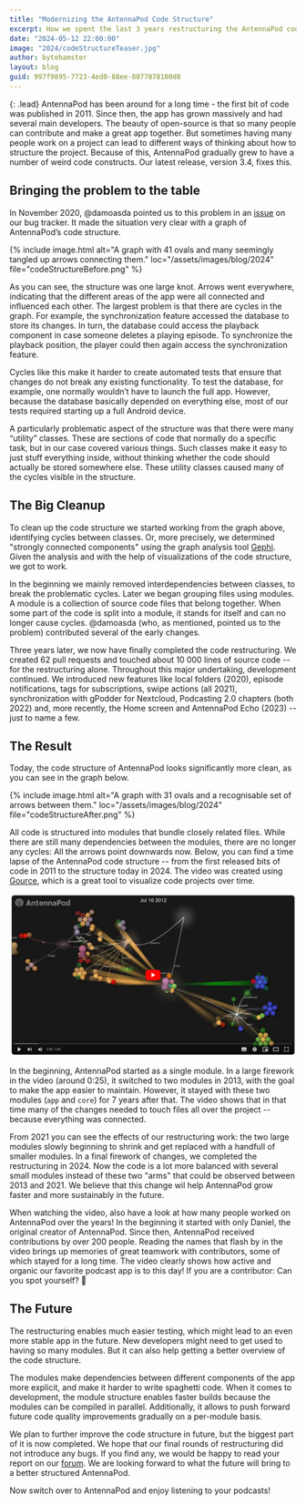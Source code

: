 ```yaml
---
title: "Modernizing the AntennaPod Code Structure"
excerpt: How we spent the last 3 years restructuring the AntennaPod code base.
date: "2024-05-12 22:00:00"
image: "2024/codeStructureTeaser.jpg"
author: bytehamster
layout: blog
guid: 997f9895-7723-4ed0-88ee-8077878100d0
---
```


{: .lead}
AntennaPod has been around for a long time - the first bit of code was published in 2011. Since then, the app has grown massively and had several main developers. The beauty of open-source is that so many people can contribute and make a great app together. But sometimes having many people work on a project can lead to different ways of thinking about how to structure the project. Because of this, AntennaPod gradually grew to have a number of weird code constructs. Our latest release, version 3.4, fixes this.

## Bringing the problem to the table

In November 2020, @damoasda pointed us to this problem in an [issue](https://github.com/AntennaPod/AntennaPod/issues/4661) on our bug tracker. It made the situation very clear with a graph of AntennaPod’s code structure.

{% include image.html
   alt="A graph with 41 ovals and many seemingly tangled up arrows connecting them."
   loc="/assets/images/blog/2024"
   file="codeStructureBefore.png"
%}

As you can see, the structure was one large knot. Arrows went everywhere, indicating that the different areas of the app were all connected and influenced each other. The largest problem is that there are cycles in the graph. For example, the synchronization feature accessed the database to store its changes. In turn, the database could access the playback component in case someone deletes a playing episode. To synchronize the playback position, the player could then again access the synchronization feature.

Cycles like this make it harder to create automated tests that ensure that changes do not break any existing functionality. To test the database, for example, one normally wouldn’t have to launch the full app. However, because the database basically depended on everything else, most of our tests required starting up a full Android device.

A particularly problematic aspect of the structure was that there were many “utility” classes. These are sections of code that normally do a specific task, but in our case covered various things. Such classes make it easy to just stuff everything inside, without thinking whether the code should actually be stored somewhere else. These utility classes caused many of the cycles visible in the structure.

## The Big Cleanup
To clean up the code structure we started working from the graph above, identifying cycles between classes. Or, more precisely, we determined "strongly connected components" using the graph analysis tool [Gephi](https://gephi.org/). Given the analysis and with the help of visualizations of the code structure, we got to work.

In the beginning we mainly removed interdependencies between classes, to break the problematic cycles. Later we began grouping files using modules. A module is a collection of source code files that belong together. When some part of the code is split into a module, it stands for itself and can no longer cause cycles. @damoasda (who, as mentioned, pointed us to the problem) contributed several of the early changes.

Three years later, we now have finally completed the code restructuring. We created 62 pull requests and touched about 10 000 lines of source code -- for the restructuring alone. Throughout this major undertaking, development continued. We introduced new features like local folders (2020), episode notifications, tags for subscriptions, swipe actions (all 2021), synchronization with gPodder for Nextcloud, Podcasting 2.0 chapters (both 2022) and, more recently, the Home screen and AntennaPod Echo (2023) -- just to name a few.

## The Result
Today, the code structure of AntennaPod looks significantly more clean, as you can see in the graph below.

{% include image.html
   alt="A graph with 31 ovals and a recognisable set of arrows between them."
   loc="/assets/images/blog/2024"
   file="codeStructureAfter.png"
%}

All code is structured into modules that bundle closely related files. While there are still many dependencies between the modules, there are no longer any cycles: All the arrows point downwards now. Below, you can find a time lapse of the AntennaPod code structure -- from the first released bits of code in 2011 to the structure today in 2024. The video was created using [Gource](https://github.com/acaudwell/Gource), which is a great tool to visualize code projects over time.

<a href="https://www.youtube.com/watch?v=kILkeiLGkJY" target="_blank" rel="noreferrer">
<img src="/assets/images/blog/2024/codeStructureVideoPreview.png" alt="Still from the video representing code structure changes. Link opens the video YouTube.">
</a>

In the beginning, AntennaPod started as a single module. In a large firework in the video (around 0:25), it switched to two modules in 2013, with the goal to make the app easier to maintain. However, it stayed with these two modules (`app` and `core`) for 7 years after that. The video shows that in that time many of the changes needed to touch files all over the project -- because everything was connected.

From 2021 you can see the effects of our restructuring work: the two large modules slowly beginning to shrink and get replaced with a handfull of smaller modules. In a final firework of changes, we completed the restructuring in 2024. Now the code is a lot more balanced with several small modules instead of these two "arms" that could be observed between 2013 and 2021. We believe that this change wil help AntennaPod grow faster and more sustainably in the future.

When watching the video, also have a look at how many people worked on AntennaPod over the years! In the beginning it started with only Daniel, the original creator of AntennaPod. Since then, AntennaPod received contributions by over 200 people. Reading the names that flash by in the video brings up memories of great teamwork with contributors, some of which stayed for a long time. The video clearly shows how active and organic our favorite podcast app is to this day! If you are a contributor: Can you spot yourself? 🙂

## The Future
The restructuring enables much easier testing, which might lead to an even more stable app in the future. New developers might need to get used to having so many modules. But it can also help getting a better overview of the code structure.

The modules make dependencies between different components of the app more explicit, and make it harder to write spaghetti code. When it comes to development, the module structure enables faster builds because the modules can be compiled in parallel. Additionally, it allows to push forward future code quality improvements gradually on a per-module basis.

We plan to further improve the code structure in future, but the biggest part of it is now completed. We hope that our final rounds of restructuring did not introduce any bugs. If you find any, we would be happy to read your report on our [forum](https://forum.antennapod.org/c/bug-report/). We are looking forward to what the future will bring to a better structured AntennaPod.

Now switch over to AntennaPod and enjoy listening to your podcasts!
